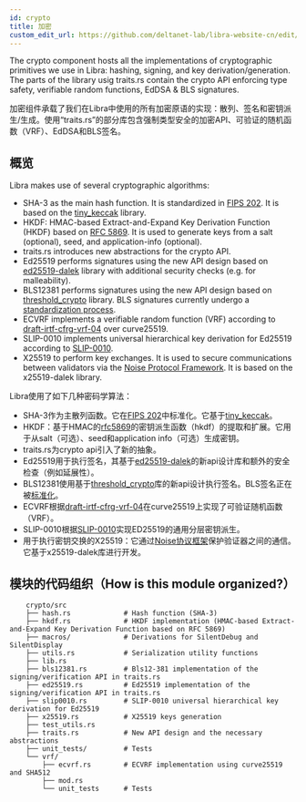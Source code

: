 ```yaml
---
id: crypto
title: 加密
custom_edit_url: https://github.com/deltanet-lab/libra-website-cn/edit/master/docs/crates/crypto.md
---
```


The crypto component hosts all the implementations of cryptographic primitives we use in Libra: hashing, signing, and key derivation/generation. The parts of the library usig traits.rs contain the crypto API enforcing type safety, verifiable random functions, EdDSA & BLS signatures.

加密组件承载了我们在Libra中使用的所有加密原语的实现：散列、签名和密钥派生/生成。使用“traits.rs”的部分库包含强制类型安全的加密API、可验证的随机函数（VRF）、EdDSA和BLS签名。

## 概览

Libra makes use of several cryptographic algorithms:

* SHA-3 as the main hash function. It is standardized in [FIPS 202](https://nvlpubs.nist.gov/nistpubs/FIPS/NIST.FIPS.202.pdf). It is based on the [tiny_keccak](https://docs.rs/tiny-keccak/1.4.2/tiny_keccak/) library.
* HKDF: HMAC-based Extract-and-Expand Key Derivation Function (HKDF) based on [RFC 5869](https://tools.ietf.org/html/rfc5869). It is used to generate keys from a salt (optional), seed, and application-info (optional).
* traits.rs introduces new abstractions for the crypto API.
* Ed25519 performs signatures using the new API design based on [ed25519-dalek](https://docs.rs/ed25519-dalek/1.0.0-pre.1/ed25519_dalek/) library with additional security checks (e.g. for malleability).
* BLS12381 performs signatures using the new API design based on [threshold_crypto](https://github.com/poanetwork/threshold_crypto) library. BLS signatures currently undergo a [standardization process](https://tools.ietf.org/html/draft-boneh-bls-signature-00).
* ECVRF implements a verifiable random function (VRF) according to [draft-irtf-cfrg-vrf-04](https://tools.ietf.org/html/draft-irtf-cfrg-vrf-04) over curve25519.
* SLIP-0010 implements universal hierarchical key derivation for Ed25519 according to [SLIP-0010](https://github.com/satoshilabs/slips/blob/master/slip-0010.md).
* X25519 to perform key exchanges. It is used to secure communications between validators via the [Noise Protocol Framework](http://www.noiseprotocol.org/noise.html). It is based on the x25519-dalek library.

Libra使用了如下几种密码学算法：

* SHA-3作为主散列函数。它在[FIPS 202](https://nvlpubs.nist.gov/nistpubs/FIPS/NIST.FIPS.202.pdf)中标准化。它基于[tiny_keccak](https://docs.rs/tiny-keccak/1.4.2/tiny_keccak/)。
* HKDF：基于HMAC的[rfc5869](https://tools.ietf.org/html/rfc5869)的密钥派生函数（hkdf）的提取和扩展。它用于从salt（可选）、seed和application info（可选）生成密钥。
* traits.rs为crypto api引入了新的抽象。
* Ed25519用于执行签名，其基于[ed25519-dalek](https://docs.rs/ed25519-dalek/1.0.0-pre.1/ed25519_dalek/)的新api设计库和额外的安全检查（例如延展性）。
* BLS12381使用基于[threshold_crypto](https://github.com/poanetwork/threshold_crypto)库的新api设计执行签名。BLS签名正在被[标准化](https://tools.ietf.org/html/draft-boneh-bls-signature-00)。
* ECVRF根据[draft-irtf-cfrg-vrf-04](https://tools.ietf.org/html/draft-irtf-cfrg-vrf-04)在curve25519上实现了可验证随机函数（VRF）。
* SLIP-0010根据[SLIP-0010](https://github.com/satoshilabs/slips/blob/master/slip-0010.md)实现ED25519的通用分层密钥派生。
* 用于执行密钥交换的X25519：它通过[Noise协议框架](http://www.noiseprotocol.org/noise.html)保护验证器之间的通信。它基于x25519-dalek库进行开发。

## 模块的代码组织（How is this module organized?）
```
    crypto/src
    ├── hash.rs             # Hash function (SHA-3)
    ├── hkdf.rs             # HKDF implementation (HMAC-based Extract-and-Expand Key Derivation Function based on RFC 5869)
    ├── macros/             # Derivations for SilentDebug and SilentDisplay
    ├── utils.rs            # Serialization utility functions
    ├── lib.rs
    ├── bls12381.rs         # Bls12-381 implementation of the signing/verification API in traits.rs
    ├── ed25519.rs          # Ed25519 implementation of the signing/verification API in traits.rs
    ├── slip0010.rs         # SLIP-0010 universal hierarchical key derivation for Ed25519
    ├── x25519.rs           # X25519 keys generation
    ├── test_utils.rs
    ├── traits.rs           # New API design and the necessary abstractions
    ├── unit_tests/         # Tests
    └── vrf/
        ├── ecvrf.rs        # ECVRF implementation using curve25519 and SHA512
        ├── mod.rs
        └── unit_tests      # Tests
```
